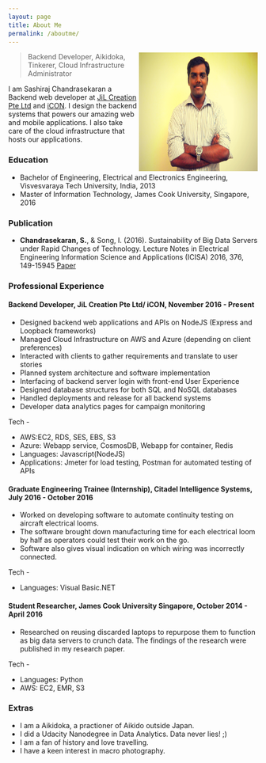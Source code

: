```yaml
---
layout: page
title: About Me
permalink: /aboutme/
---
```



<p class="full-width no-margin"><img src="/images/profile.jpg" alt="LQ" style="width:15rem;height:15rem;" align="right"/></p>

<blockquote class="full-width"><p>Backend Developer, Aikidoka, Tinkerer, Cloud Infrastructure Administrator</p></blockquote>


I am Sashiraj Chandrasekaran a Backend web developer at [JiL Creation Pte Ltd](http://www.jilcreation.com/) and [iCON](http://iconph.net/). I design the backend systems that powers our amazing web and mobile applications. I also take care of the cloud infrastructure that hosts our applications.

### Education
* Bachelor of Engineering, Electrical and Electronics Engineering, Visvesvaraya Tech University, India, 2013
* Master of Information Technology, James Cook University, Singapore, 2016


### Publication
* **Chandrasekaran, S.**, & Song, I. (2016). Sustainability of Big Data Servers under Rapid Changes of
Technology. Lecture Notes in Electrical Engineering Information Science and Applications (ICISA)
2016, 376, 149-15945  [Paper](https://link.springer.com/chapter/10.1007/978-981-10-0557-2_15)


### Professional Experience

#### Backend Developer, JiL Creation Pte Ltd/ iCON, November 2016 - Present
* Designed backend web applications and APIs on NodeJS (Express and Loopback frameworks)
* Managed Cloud Infrastructure on AWS and Azure (depending on client preferences)
* Interacted with clients to gather requirements and translate to user stories
* Planned system architecture and software implementation
* Interfacing of backend server login with front-end User Experience
* Designed database structures for both SQL and NoSQL databases
* Handled deployments and release for all backend systems
* Developer data analytics pages for campaign monitoring

Tech - 
* AWS:EC2, RDS, SES, EBS, S3
* Azure: Webapp service, CosmosDB, Webapp for container, Redis
* Languages: Javascript(NodeJS)
* Applications: Jmeter for load testing, Postman for automated testing of APIs


#### Graduate Engineering Trainee (Internship), Citadel Intelligence Systems, July 2016 - October 2016
* Worked on developing software to automate continuity testing on aircraft electrical looms.
* The software brought down manufacturing time for each electrical loom by half as operators could test their work on the go.
* Software also gives visual indication on which wiring was incorrectly connected.

Tech - 
* Languages: Visual Basic.NET


#### Student Researcher, James Cook University Singapore, October 2014 - April 2016
* Researched on reusing discarded laptops to repurpose them to function as big data servers to crunch data. The findings of the research were published in my research paper.

Tech - 
* Languages: Python
* AWS: EC2, EMR, S3

### Extras
* I am a Aikidoka, a practioner of Aikido outside Japan.
* I did a Udacity Nanodegree in Data Analytics. Data never lies! ;)
* I am a fan of history and love travelling.
* I have a keen interest in macro photography.

